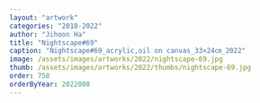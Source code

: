 ```yaml
---
layout: "artwork"
categories: "2018-2022"
author: "Jihoon Ha"
title: "Nightscape#69"
caption: "Nightscape#69_acrylic,oil on canvas_33×24㎝_2022"
image: /assets/images/artworks/2022/nightscape-69.jpg
thumb: /assets/images/artworks/2022/thumbs/nightscape-69.jpg
order: 758
orderByYear: 2022008
---
```

